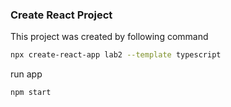 
### Create React Project

This project was created by following command

```bash
npx create-react-app lab2 --template typescript
```

run app
```
npm start
```